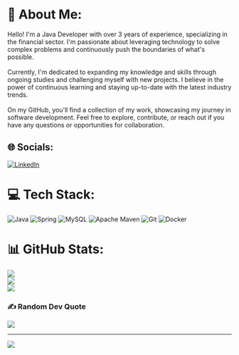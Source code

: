 # 💫 About Me:
Hello! I'm a Java Developer with over 3 years of experience, specializing in the financial sector. I'm passionate about leveraging technology to solve complex problems and continuously push the boundaries of what's possible.<br><br>Currently, I'm dedicated to expanding my knowledge and skills through ongoing studies and challenging myself with new projects. I believe in the power of continuous learning and staying up-to-date with the latest industry trends.<br><br>On my GitHub, you'll find a collection of my work, showcasing my journey in software development. Feel free to explore, contribute, or reach out if you have any questions or opportunities for collaboration.


## 🌐 Socials:
[![LinkedIn](https://img.shields.io/badge/LinkedIn-%230077B5.svg?logo=linkedin&logoColor=white)](https://www.linkedin.com/in/carlos-eduardo-teixeira-aguilar/)

# 💻 Tech Stack:
![Java](https://img.shields.io/badge/java-%23ED8B00.svg?style=for-the-badge&logo=openjdk&logoColor=white) ![Spring](https://img.shields.io/badge/spring-%236DB33F.svg?style=for-the-badge&logo=spring&logoColor=white) ![MySQL](https://img.shields.io/badge/mysql-4479A1.svg?style=for-the-badge&logo=mysql&logoColor=white) ![Apache Maven](https://img.shields.io/badge/Apache%20Maven-C71A36?style=for-the-badge&logo=Apache%20Maven&logoColor=white) ![Git](https://img.shields.io/badge/git-%23F05033.svg?style=for-the-badge&logo=git&logoColor=white) ![Docker](https://img.shields.io/badge/docker-%230db7ed.svg?style=for-the-badge&logo=docker&logoColor=white) 
# 📊 GitHub Stats:
![](https://github-readme-stats.vercel.app/api?username=carlostaguilar&theme=dracula&hide_border=false&include_all_commits=true&count_private=false)<br/>
![](https://github-readme-streak-stats.herokuapp.com/?user=carlostaguilar&theme=dracula&hide_border=false)<br/>
![](https://github-readme-stats.vercel.app/api/top-langs/?username=carlostaguilar&theme=dracula&hide_border=false&include_all_commits=true&count_private=false&layout=compact)

### ✍️ Random Dev Quote
![](https://quotes-github-readme.vercel.app/api?type=horizontal&theme=radical)

---
[![](https://visitcount.itsvg.in/api?id=carlostaguilar&icon=0&color=6)](https://visitcount.itsvg.in)

<!-- Proudly created with GPRM ( https://gprm.itsvg.in ) -->
